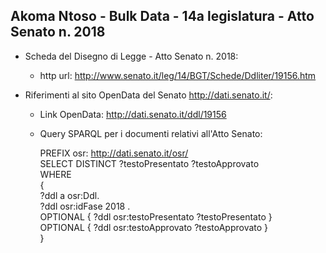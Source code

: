 ## Akoma Ntoso - Bulk Data - 14a legislatura - Atto Senato n. 2018 ##

* Scheda del Disegno di Legge - Atto Senato n. 2018:
	* http url: http://www.senato.it/leg/14/BGT/Schede/Ddliter/19156.htm

* Riferimenti al sito OpenData del Senato http://dati.senato.it/:
	* Link OpenData: http://dati.senato.it/ddl/19156
	* Query SPARQL per i documenti relativi all'Atto Senato:

        PREFIX osr: <http://dati.senato.it/osr/>  
		SELECT DISTINCT ?testoPresentato ?testoApprovato  
		WHERE  
		{  
		    ?ddl a osr:Ddl.  
		    ?ddl osr:idFase 2018 .  
		    OPTIONAL { ?ddl osr:testoPresentato ?testoPresentato }  
		    OPTIONAL { ?ddl osr:testoApprovato ?testoApprovato }  
		}
		